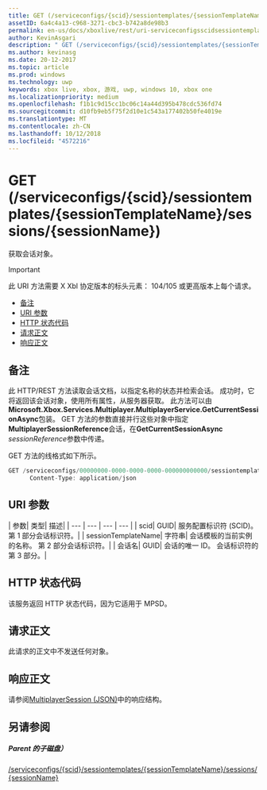 ```yaml
---
title: GET (/serviceconfigs/{scid}/sessiontemplates/{sessionTemplateName}/sessions/{sessionName})
assetID: 6a4c4a13-c968-3271-cbc3-b742a8de98b3
permalink: en-us/docs/xboxlive/rest/uri-serviceconfigsscidsessiontemplatessessiontemplatenamesessionssessionnameget.html
author: KevinAsgari
description: " GET (/serviceconfigs/{scid}/sessiontemplates/{sessionTemplateName}/sessions/{sessionName})"
ms.author: kevinasg
ms.date: 20-12-2017
ms.topic: article
ms.prod: windows
ms.technology: uwp
keywords: xbox live, xbox, 游戏, uwp, windows 10, xbox one
ms.localizationpriority: medium
ms.openlocfilehash: f1b1c9d15cc1bc06c14a44d395b478cdc536fd74
ms.sourcegitcommit: d10fb9eb5f75f2d10e1c543a177402b50fe4019e
ms.translationtype: MT
ms.contentlocale: zh-CN
ms.lasthandoff: 10/12/2018
ms.locfileid: "4572216"
---
```

# <a name="get-serviceconfigsscidsessiontemplatessessiontemplatenamesessionssessionname"></a>GET (/serviceconfigs/{scid}/sessiontemplates/{sessionTemplateName}/sessions/{sessionName})
获取会话对象。

> [!IMPORTANT]
> 此 URI 方法需要 X Xbl 协定版本的标头元素： 104/105 或更高版本上每个请求。

  * [备注](#ID4ET)
  * [URI 参数](#ID4EMB)
  * [HTTP 状态代码](#ID4EZB)
  * [请求正文](#ID4E6B)
  * [响应正文](#ID4EKC)

<a id="ID4ET"></a>


## <a name="remarks"></a>备注

此 HTTP/REST 方法读取会话文档，以指定名称的状态并检索会话。 成功时，它将返回该会话对象，使用所有属性，从服务器获取。 此方法可以由**Microsoft.Xbox.Services.Multiplayer.MultiplayerService.GetCurrentSessionAsync**包装。 GET 方法的参数直接并行这些对象中指定**MultiplayerSessionReference**会话，在**GetCurrentSessionAsync** *sessionReference*参数中传递。

GET 方法的线格式如下所示。

```cpp
GET /serviceconfigs/00000000-0000-0000-0000-000000000000/sessiontemplates/quick/sessions/00000000-0000-0000-0000-000000000001 HTTP/1.1
      Content-Type: application/json

```



<a id="ID4EMB"></a>


## <a name="uri-parameters"></a>URI 参数

| 参数| 类型| 描述|
| --- | --- | --- | --- |
| scid| GUID| 服务配置标识符 (SCID)。 第 1 部分会话标识符。|
| sessionTemplateName| 字符串| 会话模板的当前实例的名称。 第 2 部分会话标识符。|
| 会话名| GUID| 会话的唯一 ID。 会话标识符的第 3 部分。|

<a id="ID4EZB"></a>


## <a name="http-status-codes"></a>HTTP 状态代码
该服务返回 HTTP 状态代码，因为它适用于 MPSD。  
<a id="ID4E6B"></a>


## <a name="request-body"></a>请求正文

此请求的正文中不发送任何对象。

<a id="ID4EKC"></a>


## <a name="response-body"></a>响应正文
请参阅[MultiplayerSession (JSON)](../../json/json-multiplayersession.md)中的响应结构。  
<a id="ID4ETC"></a>


## <a name="see-also"></a>另请参阅

<a id="ID4EVC"></a>


##### <a name="parent"></a>Parent 的子磁盘）

[/serviceconfigs/{scid}/sessiontemplates/{sessionTemplateName}/sessions/{sessionName}](uri-serviceconfigsscidsessiontemplatessessiontemplatenamesessionssessionname.md)
